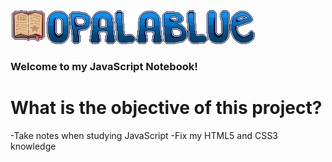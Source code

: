 ![Opalablue logo with pixel art book](https://github.com/Opalablue/JavaScript-Notebook/blob/main/resources/img/logo_tiny.png?raw=true)
### Welcome to my JavaScript Notebook!

# What is the objective of this project?
-Take notes when studying JavaScript
-Fix my HTML5 and CSS3 knowledge
